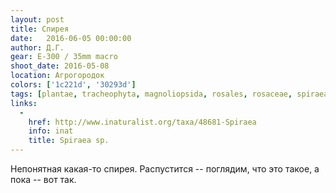 ```yaml
---
layout: post
title: Спирея
date:   2016-06-05 00:00:00
author: Д.Г.
gear: E-300 / 35mm macro
shoot_date: 2016-05-08
location: Агрогородок
colors: ['1c221d', '30293d']
tags: [plantae, tracheophyta, magnoliopsida, rosales, rosaceae, spiraea]
links:
  -
    href: http://www.inaturalist.org/taxa/48681-Spiraea
    info: inat
    title: Spiraea sp.
---
```


Непонятная какая-то спирея. Распустится -- поглядим, что это такое, а пока -- вот так.
